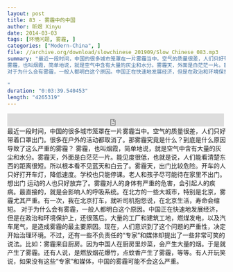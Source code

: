 ```yaml
---
layout: post
title: 83 - 雾霾中的中国
author: 昕煜 Xinyu
date: 2014-03-03
tags: [环境问题, 雾霾, ]
categories: ["Modern-China", ]
file: //archive.org/download/slowchinese_201909/Slow_Chinese_083.mp3
summary: "最近一段时间，中国的很多城市笼罩在一片雾霾当中。空气的质量很差，人们只好带着口罩出门。很多在户外的活动都取消了。那雾霾究竟是什么？到底是什么原因导致了这么严重的雾霾？
雾霾，也叫烟霞，简单地说，就是空气中含有大量的灰尘和水分。雾霾天，外面是白茫茫一片。能见度很低，也就是说，人们能看清楚东西的距离很短。所以根本看不见蓝天和白云了。雾霾天，出门比较危险。开车的人只好打开车灯，降低速度。学校也只能停课。老人和孩子尽可能待在家里不出门。想出门 运动的人也只好放弃了。雾霾对人的身体有严重的危害，会引起人的疾病。最直接的，就是会影响人的呼吸系统。在北方的一些大城市，特别是北京，雾霾尤其严重。有一次，我在北京打车，就听司机抱怨说，在北京生活，寿命会缩短。
对于为什么会有雾霾，一般人都明白这个原因。中国正在快速地发展经济，但是在政治和环境保护上，还很落后。大量的工厂和建筑工地，燃煤发电，以及汽车尾气，是造成雾霾的最主要原因。现在，人们意识到了这个问题的严重性，决定开始治理环境。不过，还有一些不负责任的“专家”和媒体却提出了一些非常可笑的说法。比如：雾霾来自厨房。因为中国人在厨房里炒菜，会产生大量的烟。于是就产生了雾霾。还有人说，是燃放烟花爆竹，点蚊香产生了雾霾，等等。有人开玩笑说，如果没有这些“专家”和媒体，中国的雾霾可能不会这么严重。
 
"
duration: "0:03:39.540453"
length: "4265319"
---
```


<iframe src="https://archive.org/embed/slowchinese_201909/Slow_Chinese_083.mp3" width="500" height="30" frameborder="0" webkitallowfullscreen="true" mozallowfullscreen="true" allowfullscreen></iframe>
最近一段时间，中国的很多城市笼罩在一片雾霾当中。空气的质量很差，人们只好带着口罩出门。很多在户外的活动都取消了。那雾霾究竟是什么？到底是什么原因导致了这么严重的雾霾？
雾霾，也叫烟霞，简单地说，就是空气中含有大量的灰尘和水分。雾霾天，外面是白茫茫一片。能见度很低，也就是说，人们能看清楚东西的距离很短。所以根本看不见蓝天和白云了。雾霾天，出门比较危险。开车的人只好打开车灯，降低速度。学校也只能停课。老人和孩子尽可能待在家里不出门。想出门 运动的人也只好放弃了。雾霾对人的身体有严重的危害，会引起人的疾病。最直接的，就是会影响人的呼吸系统。在北方的一些大城市，特别是北京，雾霾尤其严重。有一次，我在北京打车，就听司机抱怨说，在北京生活，寿命会缩短。
对于为什么会有雾霾，一般人都明白这个原因。中国正在快速地发展经济，但是在政治和环境保护上，还很落后。大量的工厂和建筑工地，燃煤发电，以及汽车尾气，是造成雾霾的最主要原因。现在，人们意识到了这个问题的严重性，决定开始治理环境。不过，还有一些不负责任的“专家”和媒体却提出了一些非常可笑的说法。比如：雾霾来自厨房。因为中国人在厨房里炒菜，会产生大量的烟。于是就产生了雾霾。还有人说，是燃放烟花爆竹，点蚊香产生了雾霾，等等。有人开玩笑说，如果没有这些“专家”和媒体，中国的雾霾可能不会这么严重。
 
